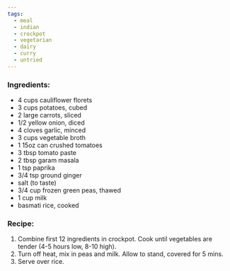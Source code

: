 ```yaml
---
tags:
  - meal
  - indian
  - crockpot
  - vegetarian
  - dairy
  - curry
  - untried
---
```

### Ingredients:
- 4 cups cauliflower florets
- 3 cups potatoes, cubed
- 2 large carrots, sliced
- 1/2 yellow onion, diced
- 4 cloves garlic, minced
- 3 cups vegetable broth
- 1 15oz can crushed tomatoes
- 3 tbsp tomato paste
- 2 tbsp garam masala
- 1 tsp paprika
- 3/4 tsp ground ginger
- salt (to taste)
- 3/4 cup frozen green peas, thawed
- 1 cup milk
- basmati rice, cooked

### Recipe:
1. Combine first 12 ingredients in crockpot. Cook until vegetables are tender (4-5 hours low, 8-10 high). 
2. Turn off heat, mix in peas and milk. Allow to stand, covered for 5 mins. 
3. Serve over rice. 